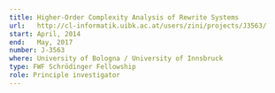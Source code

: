 ```yaml
---
title: Higher-Order Complexity Analysis of Rewrite Systems
url:   http://cl-informatik.uibk.ac.at/users/zini/projects/J3563/
start: April, 2014
end:   May, 2017
number: J-3563
where: University of Bologna / University of Innsbruck
type: FWF Schrödinger Fellowship
role: Principle investigator
---
```

